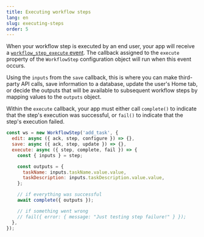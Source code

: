 ```yaml
---
title: Executing workflow steps
lang: en
slug: executing-steps
order: 5
---
```


<div class="section-content">

When your workflow step is executed by an end user, your app will receive a [`workflow_step_execute` event](https://api.slack.com/events/workflow_step_execute). The callback assigned to the `execute` property of the `WorkflowStep` configuration object will run when this event occurs.

Using the `inputs` from the `save` callback, this is where you can make third-party API calls, save information to a database, update the user's Home tab, or decide the outputs that will be available to subsequent workflow steps by mapping values to the `outputs` object.

Within the `execute` callback, your app must either call `complete()` to indicate that the step's execution was successful, or `fail()` to indicate that the step's execution failed.

</div>

```javascript
const ws = new WorkflowStep('add_task', {
  edit: async ({ ack, step, configure }) => {},
  save: async ({ ack, step, update }) => {},
  execute: async ({ step, complete, fail }) => {
    const { inputs } = step;

    const outputs = {
      taskName: inputs.taskName.value.value,
      taskDescription: inputs.taskDescription.value.value,
    };

    // if everything was successful
    await complete({ outputs });

    // if something went wrong
    // fail({ error: { message: "Just testing step failure!" } });
  },
});
```